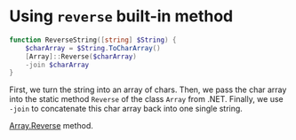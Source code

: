# Using `reverse` built-in method

```powershell
function ReverseString([string] $String) {
    $charArray = $String.ToCharArray()
    [Array]::Reverse($charArray)
    -join $charArray
}
```

First, we turn the string into an array of chars.
Then, we pass the char array into the static method `Reverse` of the class `Array` from .NET.
Finally, we use `-join` to concatenate this char array back into one single string.

[Array.Reverse](https://learn.microsoft.com/en-us/dotnet/api/system.array.reverse) method.